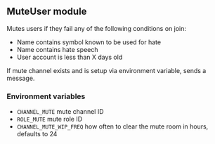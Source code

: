 ## MuteUser module
Mutes users if they fail any of the following conditions on join:
- Name contains symbol known to be used for hate
- Name contains hate speech
- User account is less than X days old

If mute channel exists and is setup via environment variable, sends a message.

### Environment variables
- `CHANNEL_MUTE` mute channel ID 
- `ROLE_MUTE` mute role ID
- `CHANNEL_MUTE_WIP_FREQ` how often to clear the mute room in hours, defaults to 24